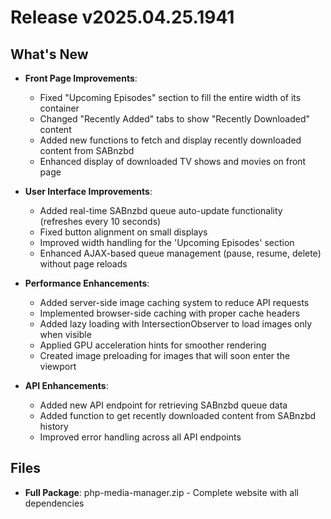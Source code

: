 # Release v2025.04.25.1941

## What's New

- **Front Page Improvements**:
  - Fixed "Upcoming Episodes" section to fill the entire width of its container
  - Changed "Recently Added" tabs to show "Recently Downloaded" content
  - Added new functions to fetch and display recently downloaded content from SABnzbd
  - Enhanced display of downloaded TV shows and movies on front page

- **User Interface Improvements**:
  - Added real-time SABnzbd queue auto-update functionality (refreshes every 10 seconds)
  - Fixed button alignment on small displays
  - Improved width handling for the 'Upcoming Episodes' section
  - Enhanced AJAX-based queue management (pause, resume, delete) without page reloads

- **Performance Enhancements**: 
  - Added server-side image caching system to reduce API requests
  - Implemented browser-side caching with proper cache headers
  - Added lazy loading with IntersectionObserver to load images only when visible
  - Applied GPU acceleration hints for smoother rendering
  - Created image preloading for images that will soon enter the viewport

- **API Enhancements**:
  - Added new API endpoint for retrieving SABnzbd queue data
  - Added function to get recently downloaded content from SABnzbd history
  - Improved error handling across all API endpoints

## Files

- **Full Package**: php-media-manager.zip - Complete website with all dependencies
